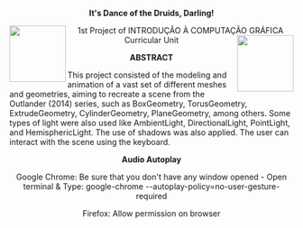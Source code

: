 <p align="center"><b> It's Dance of the Druids, Darling!</b></p>

<p align="center">
<img align="left" width="100" height="100" src="https://c.tenor.com/QxBGq81QaOcAAAAj/love-%D1%82%D1%8F%D0%BD.gif"> 1st Project of INTRODUÇÃO À COMPUTAÇÃO GRÁFICA Curricular Unit <img align="right" width="100" height="100" src="https://c.tenor.com/QxBGq81QaOcAAAAj/love-%D1%82%D1%8F%D0%BD.gif">
</p>

<p align="center">
  <b>ABSTRACT</b>
 </p>
   <p align "center">
  This project consisted of the modeling and animation of a vast set of different meshes and geometries, aiming to recreate a scene from the Outlander (2014) series, such as BoxGeometry, TorusGeometry, ExtrudeGeometry, CylinderGeometry, PlaneGeometry, among others. Some types of light were also used like AmbientLight, DirectionalLight, PointLight, and HemisphericLight. The use of shadows was also applied. The user can interact with the scene using the keyboard.

  </p>

<p align="center"><b>Audio Autoplay</b></p>
<p align="center">
Google Chrome: Be sure that you don't have any window opened - Open terminal & Type: google-chrome --autoplay-policy=no-user-gesture-required
</p>
<p align="center">
Firefox: Allow permission on browser
</p>




